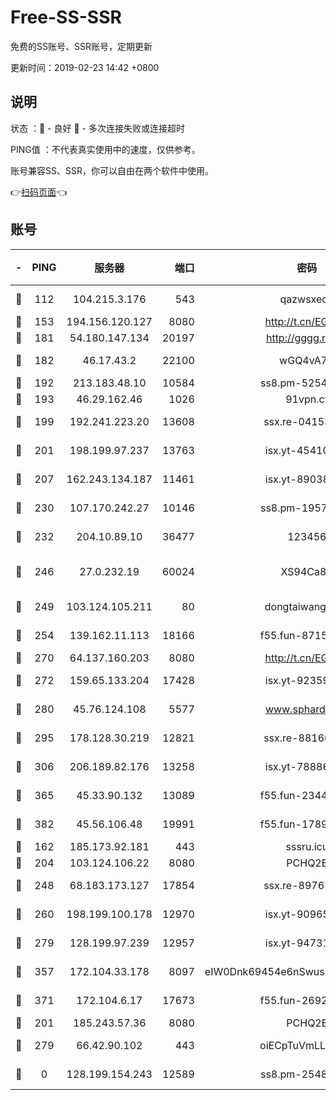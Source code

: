 # Free-SS-SSR

免费的SS账号、SSR账号，定期更新

更新时间：2019-02-23 14:42 +0800

## 说明

状态     ：🙂 - 良好 🙁 - 多次连接失败或连接超时

PING值   ：不代表真实使用中的速度，仅供参考。

账号兼容SS、SSR，你可以自由在两个软件中使用。

👉[扫码页面](https://liesauer.github.io/free-ss-ssr.github.io/)👈

## 账号

|-|PING|服务器|端口|密码|加密方式|区域|
|:----:|:----:|:-----:|-----:|:----:|:----:|:----:|
|🙂|112|104.215.3.176|543|qazwsxedc|aes-256-gcm|JP|
|🙂|153|194.156.120.127|8080|http://t.cn/EGJIyrl|rc4-md5|RU|
|🙂|181|54.180.147.134|20197|http://gggg.rocks|chacha20|KR|
|🙂|182|46.17.43.2|22100|wGQ4vA7D|aes-256-gcm|RU|
|🙂|192|213.183.48.10|10584|ss8.pm-52546050|rc4-md5|RU|
|🙂|193|46.29.162.46|1026|91vpn.cf|rc4-md5|RU|
|🙂|199|192.241.223.20|13608|ssx.re-04153947|aes-256-cfb|US|
|🙂|201|198.199.97.237|13763|isx.yt-45410727|aes-256-cfb|US|
|🙂|207|162.243.134.187|11461|isx.yt-89038787|aes-256-cfb|US|
|🙂|230|107.170.242.27|10146|ss8.pm-19577834|aes-256-cfb|US|
|🙂|232|204.10.89.10|36477|123456|aes-256-cfb|US|
|🙂|246|27.0.232.19|60024|XS94Ca8K|xchacha20-ietf-poly1305|HK|
|🙂|249|103.124.105.211|80|dongtaiwang.com|aes-256-cfb|US|
|🙂|254|139.162.11.113|18166|f55.fun-87155784|aes-256-cfb|SG|
|🙂|270|64.137.160.203|8080|http://t.cn/EGJIyrl|rc4-md5|CA|
|🙂|272|159.65.133.204|17428|isx.yt-92359106|aes-256-cfb|SG|
|🙂|280|45.76.124.108|5577|www.sphard.com|aes-256-cfb|AU|
|🙂|295|178.128.30.219|12821|ssx.re-88166677|aes-256-cfb|SG|
|🙂|306|206.189.82.176|13258|isx.yt-78886970|aes-256-cfb|SG|
|🙂|365|45.33.90.132|13089|f55.fun-23448160|aes-256-cfb|US|
|🙂|382|45.56.106.48|19991|f55.fun-17890118|aes-256-cfb|US|
|🙂|162|185.173.92.181|443|sssru.icu|rc4-md5|RU|
|🙂|204|103.124.106.22|8080|PCHQ2E|rc4-md5|US|
|🙂|248|68.183.173.127|17854|ssx.re-89767953|aes-256-cfb|US|
|🙂|260|198.199.100.178|12970|isx.yt-90965243|aes-256-cfb|US|
|🙂|279|128.199.97.239|12957|isx.yt-94731774|aes-256-cfb|SG|
|🙂|357|172.104.33.178|8097|eIW0Dnk69454e6nSwuspv9DmS201tQ0D|aes-256-cfb|SG|
|🙂|371|172.104.6.17|17673|f55.fun-26926013|aes-256-cfb|US|
|🙁|201|185.243.57.36|8080|PCHQ2E|rc4-md5|US|
|🙁|279|66.42.90.102|443|oiECpTuVmLLxk4Ts|aes-256-cfb|US|
|🙁|0|128.199.154.243|12589|ss8.pm-25483788|aes-256-cfb|SG|
